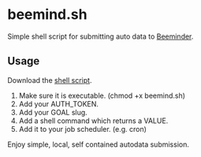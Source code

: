 beemind.sh
==========

Simple shell script for submitting auto data to [Beeminder](https://www.beeminder.com/).

Usage
-----

Download the [shell script](https://raw.githubusercontent.com/Insti/beemind.sh/master/beemind.sh).

1. Make sure it is executable. (chmod +x beemind.sh)
2. Add your AUTH_TOKEN.
3. Add your GOAL slug.
4. Add a shell command which returns a VALUE.
5. Add it to your job scheduler. (e.g. cron)

Enjoy simple, local, self contained autodata submission.
